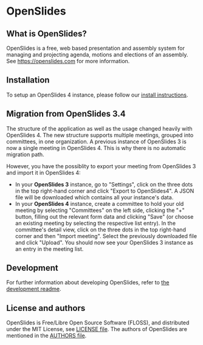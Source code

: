 # OpenSlides

## What is OpenSlides?

OpenSlides is a free, web based presentation and assembly system for
managing and projecting agenda, motions and elections of an assembly. See
https://openslides.com for more information.


## Installation

To setup an OpenSlides 4 instance, please follow our [install
instructions](INSTALL.md).


## Migration from OpenSlides 3.4

The structure of the application as well as the usage changed heavily with OpenSlides 4. The new
structure supports multiple meetings, grouped into committees, in one organization. A previous
instance of OpenSlides 3 is now a single meeting in OpenSlides 4. This is why there is no automatic
migration path.

However, you have the possiblity to export your meeting from OpenSlides 3 and import it in
OpenSlides 4:
- In your __OpenSlides 3__ instance, go to "Settings", click on the three dots in the top right-hand
  corner and click "Export to OpenSlides4". A JSON file will be downloaded which contains all your
  instance's data.
- In your __OpenSlides 4__ instance, create a committee to hold your old meeting by selecting
  "Committees" on the left side, clicking the "+" button, filling out the relevant form data and
  clicking "Save" (or choose an existing meeting by selecting the respective list entry). In the
  committee's detail view, click on the three dots in the top right-hand corner and then "Import
  meeting". Select the previously downloaded file and click "Upload". You should now see your
  OpenSlides 3 instance as an entry in the meeting list.


## Development

For further information about developing OpenSlides, refer to [the development
readme](DEVELOPMENT.md).


## License and authors

OpenSlides is Free/Libre Open Source Software (FLOSS), and distributed under the
MIT License, see [LICENSE file](LICENSE). The authors of OpenSlides are
mentioned in the [AUTHORS file](AUTHORS).
